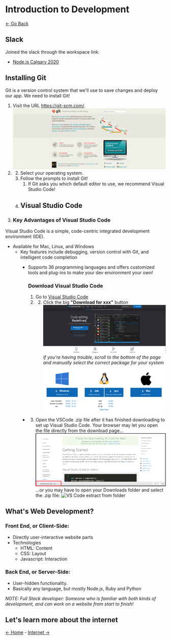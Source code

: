 # Introduction to Development
[<- Go Back](README.md)

## Slack 

Joined the slack through the workspace link:

- [Node.js Calgary 2020](https://nodecalgaryjune22.slack.com)

## Installing Git

Git is a version control system that we'll use to save changes and deploy our app. We need to install Git! 

1. Visit the URL https://git-scm.com/. ![Download Git](resources/images/intro/git.png)
2. 2. Select your operating system. 
   1. Follow the prompts to install Git! 
      1. If Git asks you which default editor to use, we recommend Visual Studio Code!
    1. ## Visual Studio Code
3. ### Key Advantages of Visual Studio Code
Visual Studio Code is a simple, code-centric integrated development environment (IDE). 

- Available for Mac, Linux, and Windows 
  - Key features include debugging, version control with Git, and intelligent code completion 
    - Supports 36 programming languages and offers customized tools and plug-ins to make your dev environment your own! 
      
      ### Download Visual Studio Code
      
      1. Go to [Visual Studio Code](https://code.visualstudio.com/)
      2. 2. Click the big **"Download for xxx"** button ![VS Code download](/resources/images/intro/vs-code1.png) *If you're having trouble, scroll to the bottom of the page and manually select the correct package for your system* ![VS Code alternative download](/resources/images/intro/vs-code2.png)
    - 3. Open the VSCode .zip file after it has finished downloading to set up Visual Studio Code. Your browser may let you open the file directly from the download page... ![VS Code extract](/resources/images/intro/vs-code3.png) ...or you may have to open your Downloads folder and select the .zip file: ![VS Code extract from folder](/resources/images/intro/vs-code4.png)

## What's Web Development?

### Front End, or Client-Side: 
* Directly user-interactive website parts
* Technologies
  * HTML: Content
  * CSS: Layout
  * Javascript: Interaction

### Back End, or Server-Side:
* User-hidden functionality.
* Basically any language, but mostly Node.js, Ruby and Python

*NOTE: Full Stack developer: Someone who is familiar with both kinds of development, and can work on a website from start to finish!*

## Let's learn more about the internet
[<- Home](README.md) - [Internet ->](internet.md)
